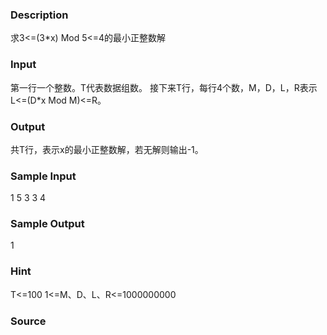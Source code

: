 
### Description
求3<=(3*x) Mod 5<=4的最小正整数解

### Input
第一行一个整数。T代表数据组数。
接下来T行，每行4个数，M，D，L，R表示L<=(D*x Mod M)<=R。

### Output
共T行，表示x的最小正整数解，若无解则输出-1。


### Sample Input
1
5 3 3 4

### Sample Output
1



### Hint
T<=100
1<=M、D、L、R<=1000000000

### Source
